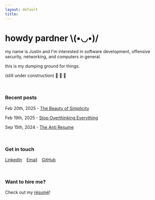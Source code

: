 ```yaml
---
layout: default
title:
---
```


# howdy pardner \\(•◡•)/


my name is Justin and I'm interested in software development, offensive security, networking, and computers in general.

this is my dumping ground for things.

(still under construction) 👷 🚧 🔨

<br/>

### Recent posts

Feb 20th, 2025 - [The Beauty of Simplicity](blog/simplicity)

Feb 19th, 2025 - [Stop Overthinking Everything](/blog/stop-overthinking-everything)

Sep 15th, 2024 - [The Anti Resume](/blog/the-anti-resume)

<br/>

### Get in touch

[LinkedIn](https://www.linkedin.com/in/justin-sautter/) &ensp; [Email](mailto:me@justinsautter.zip) &ensp; [GitHub](https://github.com/justinsautter/)

<br/>

### Want to hire me?

Check out my [résumé](/resume.pdf)!